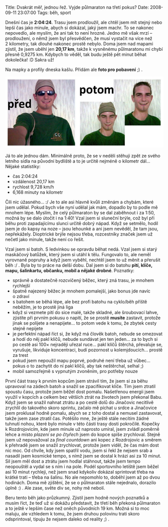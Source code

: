 Title: Dvakrát měř, jednou řež. Vyjde půlmaraton na třetí pokus?
Date: 2008-09-11 23:07:00
Tags: běh, sport

Dnešní čas je **2:04:24**. Trasu jsem prodloužil, ale chtěl jsem mít stejný nebo lepší čas jako minule, abych si dokázal, jaký jsem machr. To se nakonec nepovedlo, ale myslím, že ani tak to není hrozné. Jedno mě však mrzí – prodloužení, o němž jsem byl přesvědčen, že musí vystačit na více než 2 kilometry, tak dlouhé nakonec prostě nebylo. Doma jsem nad mapami zjistil, že jsem uběhl jen **20,17 km**, takže k vysněnému půlmaratonu mi chybí přesně 0,9275 km. Kdybych to věděl, tak budu ještě pět minut běhat dokolečka! :D Sakra už!

Na mapky a profily dneska kašlu. Přidám ale **foto pro pobavení**
;) .

![obrázek](images/63.jpg)

Já to ale jednou dám. Minimálně proto, že se v neděli stěhuji zpět ze svého letního sídla na původní bydliště a to je určitě nejméně o kilometr dál… Nějaké statistiky:

-   čas 2:04:24
-   vzdálenost 20,17 km
-   rychlost 9,728 km/h
-   6,168 minuty na kilometr

Čili nic úžasného… :/ Je to ale asi hlavně kvůli změnám a chybám, které jsem udělal. Pokud bych vše nyní udělal jak mám, dopadlo by to podle mě mnohem lépe. Myslím, že celý půlmaraton by se dal zaběhnout i za 1:50, možná by se dalo útočit i na 1:40! Vzal jsem si sluneční brýle, což byl při běhu proti zapadajícímu slunci určitě dobrý nápad. Když se setmělo, hodil jsem je do kapsy na noze – jsou lehounké a ani jsem nevěděl, že tam jsou, nepřekážely. Dioptrické brýle nejsou třeba, rozcestníky značek jsem už nečetl jako minule, takže není co řešit.

Vzal jsem si batoh. S ledvinkou se opravdu běhat nedá. Vzal jsem si starý maskáčový batůžek, který jsem si utáhl k tělu. Fungovalo to, ale neměl vyrovnaně popruhy a když jsem vyběhl, nechtěl jsem to už měnit a přerušit běh :/ . Byla by to práce na delší dobu. Dal jsem si do batohu **pití, klíče, mapu, šalinkartu, občanku, mobil a nějaké drobné**. Poznatky:

-   správně a dostatečně rozcvičený běžec, který zná trasu, je mnohem rychlejší
-   špatně najezený běžec je mnohem pomalejší, jako bonus jde navíc o zdraví
-   s batohem se běhá lépe, ale bez profi batohu na cyklo/běh příště neběžím, je to prostě jiná liga
-   když si vezmete pití do sice malé, takže skladné, ale šroubovací lahve, zjistíte při prvním pokusu o napití, že se prostě **musíte** zastavit, protože jinak se polijete a nenapijete… to potom vede k tomu, že zbytek cesty stejně nepijete
-   je perfektní nápad říct si, že když má člověk batoh, nebude se omezovat a hodí do něj pakl klíčů, nebude sundávat jen ten jeden… za to bych si po cestě asi 100× nejraději uřezal ruce… pakl klíčů štěrchá, převaluje se, vyrušuje, likviduje koncentraci, budí pozornost u kolemjdoucích… prostě za trest
-   pokud jsem nepoužil mapu poprvé, podruhé není třeba už vůbec… pokus o to zachytit do ní pakl klíčů, aby tak neštěrchal, selhal ;)
-   mobil samozřejmě s vypnutým zvoněním, pro potřeby nouze

První část trasy k prvním kopcům jsem strávil tím, že jsem si za běhu upravoval na zádech batoh a snažil se zpacifikovat klíče. Tím jsem ztratil spoustu času, protože jsem běžel dost pomalu. Našetřenou energii jsem využil v kopcích a celkem bez větších ztrát na životech jsem překonal Babu. Když jsem se snažil nahnat ztrátu a po cestě dolů do Jinačovic necitlivě zrychlil do takového skoro sprintu, začalo mě píchat u srdce a Jinačovice jsem proklusal hodně pomalu, abych se z toho dostal a nemusel zastavovat, takže jsem zase ztratil čas. Potěšilo mne, že ještě stále necítím žádné tuhnutí nohou, které bylo minule v této části trasy dosti pokročilé. Kopečky k Rozdrojovicím, kde jsem minule už naprosto umíral, jsem zvládl poměrně lehce a místo *plazení se po čtyřech* jsem do kopce spíše zrychloval. Stejně jsem už nepovažoval za *final countdown* ani kopec z Rozdrojovic a směrem k přehradě jsem se snažil zrychlovat, protože jsem viděl, že čas mám dost nic moc. Od chvíle, kdy jsem spatřil vodu, jsem si řekl že nejsem srab a nasadil jsem kosmické tempo, s nímž jsem se dostal k hrázi asi za 10 minut. Sil jsem měl dost a ztrátu jsem hodlal stáhnout, takže jsem tempo neopouštěl a vydal se s ním i na pole. Podél sportovního letiště jsem běžel asi 10 minut rychleji, než jsem snad kdykoliv dokázal sprintovat třeba na krátké trati – třeba na šalinu. No ale nepomohlo to, doběhl jsem až po dvou hodinách. Doma mě zjištění, že se o půlmaraton stále nejednalo, dorazilo úplně :) . Ale zase, světe div se, nohy mě nebolí.

Beru tento běh jako průzkumný. Zjistil jsem hodně nových poznatků a musím říct, že teď už si dokážu představit, že třetí běh překoná půlmaraton a to ještě v lepším čase než oněch původních 19 km. Možná si to moc maluju, ale vzhledem k tomu, že jsem druhou polovinu trati skoro odsprintoval, tipuju že nejsem daleko od reality ;) .